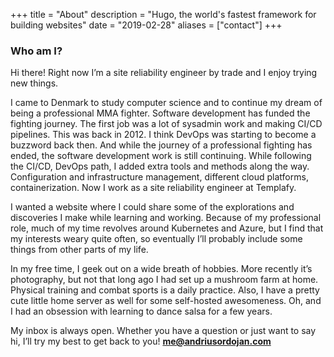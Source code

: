 +++
title = "About"
description = "Hugo, the world's fastest framework for building websites"
date = "2019-02-28"
aliases = ["contact"]
+++

### Who am I?

Hi there! Right now I’m a site reliability engineer by trade and I enjoy trying new things.

I came to Denmark to study computer science and to continue my dream of being a professional MMA fighter. Software development has funded the fighting journey. The first job was a lot of sysadmin work and making CI/CD pipelines. This was back in 2012. I think DevOps was starting to become a buzzword back then. And while the journey of a professional fighting has ended, the software development work is still continuing. While following the CI/CD, DevOps path, I added extra tools and methods along the way. Configuration and infrastructure management, different cloud platforms, containerization. Now I work as a site reliability engineer at Templafy.

I wanted a website where I could share some of the explorations and discoveries I make while learning and working. Because of my professional role, much of my time revolves around Kubernetes and Azure, but I find that my interests weary quite often, so eventually I’ll probably include some things from other parts of my life. 

In my free time, I geek out on a wide breath of hobbies. More recently it’s photography, but not that long ago I had set up a mushroom farm at home. Physical training and combat sports is a daily practice. Also, I have a pretty cute little home server as well for some self-hosted awesomeness. Oh, and I had an obsession with learning to dance salsa for a few years. 

My inbox is always open. Whether you have a question or just want to say hi, I’ll try my best to get back to you! <a href="mailto:me@andriusordojan.com">**me\@andriusordojan.com**</a>
